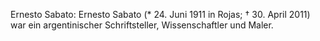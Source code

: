 Ernesto Sabato: Ernesto Sabato (* 24. Juni 1911 in Rojas; † 30. April 2011) war ein argentinischer Schriftsteller, Wissenschaftler und Maler.
